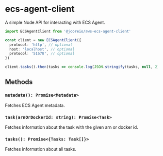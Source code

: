 # ecs-agent-client

A simple Node API for interacting with ECS Agent.

```ts
import ECSAgentClient from '@jcoreio/aws-ecs-agent-client'

const client = new ECSAgentClient({
  protocol: 'http', // optional
  host: 'localhost', // optional
  protocol: '51678', // optional
})

client.tasks().then(tasks => console.log(JSON.stringify(tasks, null, 2)))
```

## Methods

### `metadata(): Promise<Metadata>`

Fetches ECS Agent metadata.

### `task(arnOrDockerId: string): Promise<Task>`

Fetches information about the task with the given arn or docker id.

### `tasks(): Promise<{Tasks: Task[]}>`

Fetches information about all tasks.
